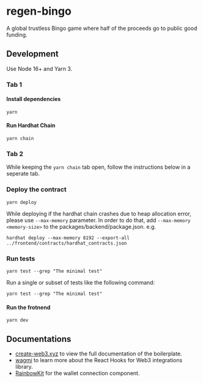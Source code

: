 # regen-bingo
A global trustless Bingo game where half of the proceeds go to public good funding.

## Development
Use Node 16+ and Yarn 3.

### Tab 1

#### Install dependencies
```
yarn
```

#### Run Hardhat Chain
```
yarn chain
```

### Tab 2
While keeping the `yarn chain` tab open, follow the instructions below in a seperate tab.

### Deploy the contract
```
yarn deploy
```
While deploying if the hardhat chain crashes due to heap allocation error, please use
`--max-memory` parameter. In order to do that, add `--max-memory <memory-size>` to the
packages/backend/package.json. 
e.g. 
```
hardhat deploy --max-memory 8192 --export-all ../frontend/contracts/hardhat_contracts.json
```

### Run tests

```
yarn test --grep "The minimal test"
```

Run a single or subset of tests like the following command:
```
yarn test --grep "The minimal test"
```

#### Run the frotnend
```
yarn dev
```

## Documentations
 * [create-web3.xyz](https://create-web3.xyz) to view the full documentation of the boilerplate.
 * [wagmi](https://wagmi.sh) to learn more about the React Hooks for Web3 integrations library.
 * [RainbowKit](https://www.rainbowkit.com/docs/introduction) for the wallet connection component.
